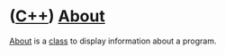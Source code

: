 # ([C++](Cpp.md)) [About](CppAbout.md)

[About](CppAbout.md) is a [class](CppClass.md) to display information
about a program.
